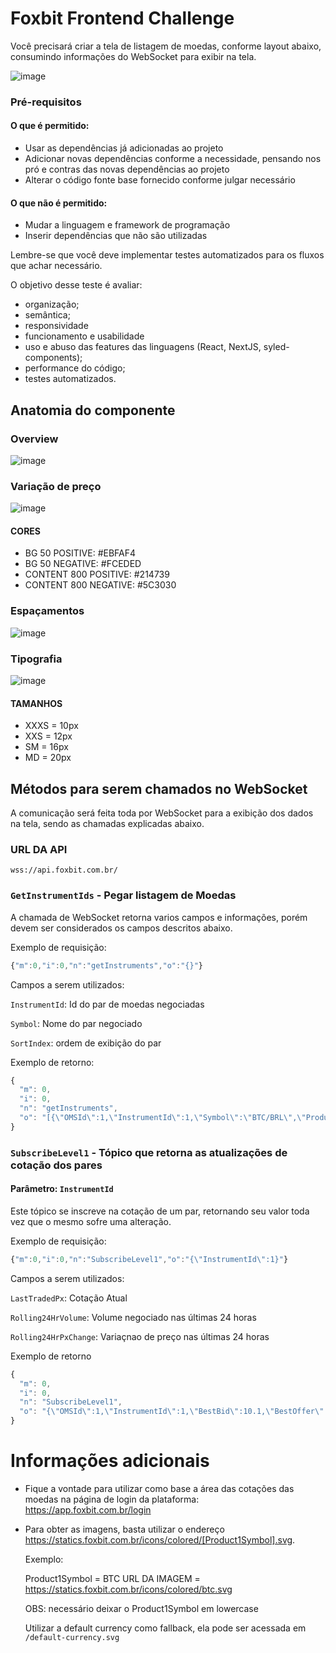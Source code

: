 # Foxbit Frontend Challenge

Você precisará criar a tela de listagem de moedas, conforme layout abaixo, consumindo informações do WebSocket para exibir na tela.

![image](https://user-images.githubusercontent.com/13206817/159704439-0215b705-3155-46de-8159-bd0439d74586.png)

### Pré-requisitos

#### O que é permitido:
- Usar as dependências já adicionadas ao projeto
- Adicionar novas dependências conforme a necessidade, pensando nos pró e contras das novas dependências ao projeto
- Alterar o código fonte base fornecido conforme julgar necessário

#### O que não é permitido:
- Mudar a linguagem e framework de programação
- Inserir dependências que não são utilizadas

Lembre-se que você deve implementar testes automatizados para os fluxos que achar necessário.

O objetivo desse teste é avaliar:
- organização;
- semântica;
- responsividade
- funcionamento e usabilidade
- uso e abuso das features das linguagens (React, NextJS, syled-components);
- performance do código;
- testes automatizados.

## Anatomia do componente

### Overview

![image](https://user-images.githubusercontent.com/13206817/159707042-188e81a6-c58a-45e7-a27b-8d6f970b6795.png)

### Variação de preço

![image](https://user-images.githubusercontent.com/13206817/159707277-60c77f8e-25eb-4326-bb2b-b4ddbb08f98e.png)

#### CORES

- BG 50 POSITIVE: #EBFAF4
- BG 50 NEGATIVE: #FCEDED
- CONTENT 800 POSITIVE: #214739
- CONTENT 800 NEGATIVE: #5C3030

### Espaçamentos

![image](https://user-images.githubusercontent.com/13206817/159706712-263204f7-311d-48ff-bb81-5e85a6f0d4bf.png)

### Tipografia

![image](https://user-images.githubusercontent.com/13206817/159708071-da57b013-5b0d-46a6-94fb-427bdb7fc011.png)

#### TAMANHOS

- XXXS = 10px
- XXS = 12px
- SM = 16px
- MD = 20px

## Métodos para serem chamados no WebSocket

A comunicação será feita toda por WebSocket para a exibição dos dados na tela, sendo as chamadas explicadas abaixo.

### URL DA API

`wss://api.foxbit.com.br/`

### ```GetInstrumentIds``` - Pegar listagem de Moedas

A chamada de WebSocket retorna varios campos e informações, porém devem ser considerados os campos descritos abaixo.

Exemplo de requisição:

```JavaScript
{"m":0,"i":0,"n":"getInstruments","o":"{}"}
```

Campos a serem utilizados:

```InstrumentId```: Id do par de moedas negociadas

```Symbol```: Nome do par negociado

```SortIndex```: ordem de exibição do par

Exemplo de retorno:
```Javascript
{
  "m": 0,
  "i": 0,
  "n": "getInstruments",
  "o": "[{\"OMSId\":1,\"InstrumentId\":1,\"Symbol\":\"BTC/BRL\",\"Product1\":1,\"Product1Symbol\":\"BTC\",\"Product2\":2,\"Product2Symbol\":\"BRL\",\"InstrumentType\":\"Standard\",\"VenueInstrumentId\":1,\"VenueId\":1,\"SortIndex\":0,\"SessionStatus\":\"Running\",\"PreviousSessionStatus\":\"Paused\",\"SessionStatusDateTime\":\"2020-07-11T01:27:02.851Z\",\"SelfTradePrevention\":true,\"QuantityIncrement\":1e-8,\"PriceIncrement\":0.001,\"MinimumQuantity\":1e-8,\"MinimumPrice\":0.001,\"VenueSymbol\":\"BTC/BRL\",\"IsDisable\":false,\"MasterDataId\":0,\"PriceCollarThreshold\":0,\"PriceCollarPercent\":0,\"PriceCollarEnabled\":false,\"PriceFloorLimit\":0,\"PriceFloorLimitEnabled\":false,\"PriceCeilingLimit\":0,\"PriceCeilingLimitEnabled\":false,\"CreateWithMarketRunning\":true,\"AllowOnlyMarketMakerCounterParty\":false},{\"OMSId\":1,\"InstrumentId\":2,\"Symbol\":\"LTC/BRL\",\"Product1\":3,\"Product1Symbol\":\"LTC\",\"Product2\":2,\"Product2Symbol\":\"BRL\",\"InstrumentType\":\"Standard\",\"VenueInstrumentId\":3,\"VenueId\":1,\"SortIndex\":0,\"SessionStatus\":\"Running\",\"PreviousSessionStatus\":\"Paused\",\"SessionStatusDateTime\":\"2020-07-11T01:27:50.427Z\",\"SelfTradePrevention\":true,\"QuantityIncrement\":1e-8,\"PriceIncrement\":0.001,\"MinimumQuantity\":1e-8,\"MinimumPrice\":0.001,\"VenueSymbol\":\"LTC/BRL\",\"IsDisable\":false,\"MasterDataId\":0,\"PriceCollarThreshold\":0,\"PriceCollarPercent\":0,\"PriceCollarEnabled\":false,\"PriceFloorLimit\":0,\"PriceFloorLimitEnabled\":false,\"PriceCeilingLimit\":0,\"PriceCeilingLimitEnabled\":false,\"CreateWithMarketRunning\":true,\"AllowOnlyMarketMakerCounterParty\":false}]"
}
```

### ```SubscribeLevel1``` - Tópico que retorna as atualizações de cotação dos pares
#### Parâmetro: ```InstrumentId```

Este tópico se inscreve na cotação de um par, retornando seu valor toda vez que o mesmo sofre uma alteração.

Exemplo de requisição:

```JavaScript
{"m":0,"i":0,"n":"SubscribeLevel1","o":"{\"InstrumentId\":1}"}
```

Campos a serem utilizados:

```LastTradedPx```: Cotação Atual

```Rolling24HrVolume```: Volume negociado nas últimas 24 horas

```Rolling24HrPxChange```: Variaçnao de preço nas últimas 24 horas

Exemplo de retorno
```Javascript
{
  "m": 0,
  "i": 0,
  "n": "SubscribeLevel1",
  "o": "{\"OMSId\":1,\"InstrumentId\":1,\"BestBid\":10.1,\"BestOffer\":20,\"LastTradedPx\":20,\"LastTradedQty\":0.1,\"LastTradeTime\":1614613162,\"SessionOpen\":130,\"SessionHigh\":130,\"SessionLow\":10.1,\"SessionClose\":10.1,\"Volume\":0.1,\"CurrentDayVolume\":0.0005,\"CurrentDayNumTrades\":1,\"CurrentDayPxChange\":-119.9,\"Rolling24HrVolume\":0.0005,\"Rolling24NumTrades\":1,\"Rolling24HrPxChange\":-92.2308,\"TimeStamp\":1614623773}"
}
```

# Informações adicionais

- Fique a vontade para utilizar como base a área das cotações das moedas na página de login da plataforma: https://app.foxbit.com.br/login

- Para obter as imagens, basta utilizar o endereço https://statics.foxbit.com.br/icons/colored/[Product1Symbol].svg.

  Exemplo:

  Product1Symbol = BTC
  URL DA IMAGEM = https://statics.foxbit.com.br/icons/colored/btc.svg

  OBS: necessário deixar o Product1Symbol em lowercase

  Utilizar a default currency como fallback, ela pode ser acessada em `/default-currency.svg`
